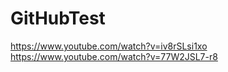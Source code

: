 # GitHubTest
https://www.youtube.com/watch?v=iv8rSLsi1xo
https://www.youtube.com/watch?v=77W2JSL7-r8
